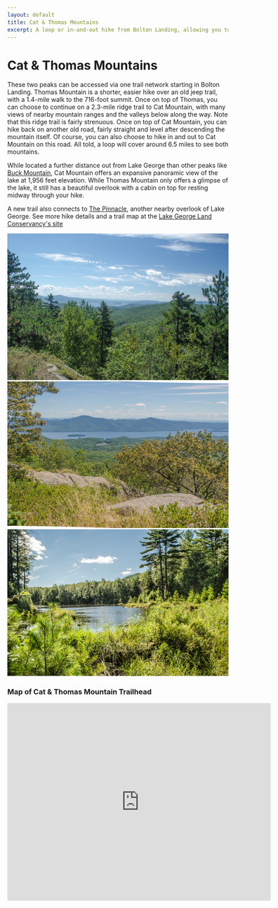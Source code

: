 ```yaml
---
layout: default
title: Cat & Thomas Mountains 
excerpt: A loop or in-and-out hike from Bolton Landing, allowing you to hike to one or both peaks overlooking Lake George
---
```


<h1>Cat &amp; Thomas Mountains</h1>

<p>These two peaks can be accessed via one trail network starting in Bolton Landing. Thomas Mountain is a shorter, easier hike over an old jeep trail, with a 1.4-mile walk to the 716-foot summit. Once on top of Thomas, you can choose to continue on a 2.3-mile ridge trail to Cat Mountain, with many views of nearby mountain ranges and the valleys below along the way. Note that this ridge trail is fairly strenuous. Once on top of Cat Mountain, you can hike back on another old road, fairly straight and level after descending the mountain itself. Of course, you can also choose to hike in and out to Cat Mountain on this road. All told, a loop will cover around 6.5 miles to see both mountains.</p>

<p>While located a further distance out from Lake George than other peaks like <a href="/2016/04/02/Buck-Mountain.html">Buck Mountain</a>, Cat Mountain offers an expansive panoramic view of the lake at 1,956 feet elevation. While Thomas Mountain only offers a glimpse of the lake, it still has a beautiful overlook with a cabin on top for resting midway through your hike.</p>

<p>A new trail also connects to <a href="/2016/07/02/The-Pinnacle.html">The Pinnacle</a>, another nearby overlook of Lake George. See more hike details and a trail map at the <a href="http://www.lglc.org/preserves/cat-thomas-mountains/" target="_blank"> Lake George Land Conservancy's site</a></p>

<div id="photos" class="fotorama" data-nav="thumbs" data-width="100%"
                     data-ratio="800/600"
                     data-min-width="100%"
                     data-max-width="1000"
                     data-min-height="300"
                     data-max-height="100%" >
<img src="/img/cat-thomas/thomas-mountain-view.jpg" alt="View from Thomas Mountain Summit"><br />
<img src="/img/cat-thomas/cat-mountain-view.jpg" alt="Lake George from Cat Mountain Summit"><br />
<img src="/img/cat-thomas/pond.jpg" alt="Pond along trail">
</div>
<h3>Map of Cat &amp; Thomas Mountain Trailhead</h3>

<div class="google-maps"><iframe src="https://www.google.com/maps/embed?pb=!1m18!1m12!1m3!1d1060.690813803706!2d-73.6932015776823!3d43.603957197633434!2m3!1f0!2f0!3f0!3m2!1i1024!2i768!4f13.1!3m3!1m2!1s0x0%3A0x0!2zNDPCsDM2JzE0LjIiTiA3M8KwNDEnMzMuMSJX!5e1!3m2!1sen!2sus!4v1471109591725" width="600" height="450" frameborder="0" style="border:0" allowfullscreen></iframe></div>
